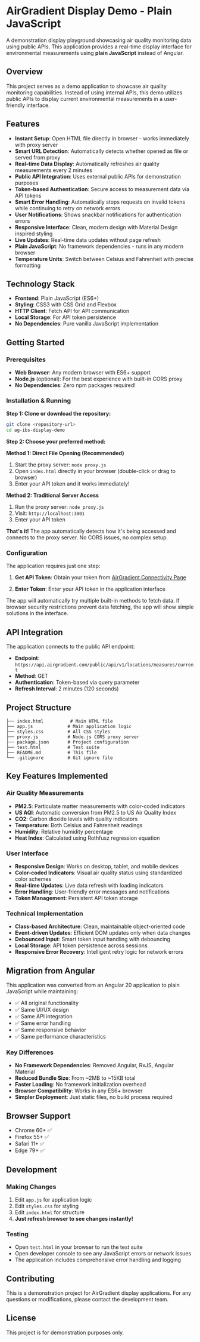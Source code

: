 # AirGradient Display Demo - Plain JavaScript

A demonstration display playground showcasing air quality monitoring data using public APIs. This application provides a real-time display interface for environmental measurements using **plain JavaScript** instead of Angular.

## Overview

This project serves as a demo application to showcase air quality monitoring capabilities. Instead of using internal APIs, this demo utilizes public APIs to display current environmental measurements in a user-friendly interface.

## Features

- **Instant Setup**: Open HTML file directly in browser - works immediately with proxy server
- **Smart URL Detection**: Automatically detects whether opened as file or served from proxy
- **Real-time Data Display**: Automatically refreshes air quality measurements every 2 minutes
- **Public API Integration**: Uses external public APIs for demonstration purposes
- **Token-based Authentication**: Secure access to measurement data via API tokens
- **Smart Error Handling**: Automatically stops requests on invalid tokens while continuing to retry on network errors
- **User Notifications**: Shows snackbar notifications for authentication errors
- **Responsive Interface**: Clean, modern design with Material Design inspired styling
- **Live Updates**: Real-time data updates without page refresh
- **Plain JavaScript**: No framework dependencies - runs in any modern browser
- **Temperature Units**: Switch between Celsius and Fahrenheit with precise formatting

## Technology Stack

- **Frontend**: Plain JavaScript (ES6+)
- **Styling**: CSS3 with CSS Grid and Flexbox
- **HTTP Client**: Fetch API for API communication
- **Local Storage**: For API token persistence
- **No Dependencies**: Pure vanilla JavaScript implementation

## Getting Started

### Prerequisites

- **Web Browser**: Any modern browser with ES6+ support
- **Node.js** (optional): For the best experience with built-in CORS proxy
- **No Dependencies**: Zero npm packages required!

### Installation & Running

**Step 1: Clone or download the repository:**
```bash
git clone <repository-url>
cd ag-ibs-display-demo
```

**Step 2: Choose your preferred method:**

**Method 1: Direct File Opening (Recommended)**
1. Start the proxy server: `node proxy.js`
2. Open `index.html` directly in your browser (double-click or drag to browser)
3. Enter your API token and it works immediately!

**Method 2: Traditional Server Access**
1. Run the proxy server: `node proxy.js`
2. Visit: `http://localhost:3001`
3. Enter your API token

**That's it!** The app automatically detects how it's being accessed and connects to the proxy server. No CORS issues, no complex setup.

### Configuration

The application requires just one step:

1. **Get API Token**: Obtain your token from [AirGradient Connectivity Page](https://app.airgradient.com/settings/place?tab=4)

2. **Enter Token**: Enter your API token in the application interface

The app will automatically try multiple built-in methods to fetch data. If browser security restrictions prevent data fetching, the app will show simple solutions in the interface.

## API Integration

The application connects to the public API endpoint:
- **Endpoint**: `https://api.airgradient.com/public/api/v1/locations/measures/current`
- **Method**: GET
- **Authentication**: Token-based via query parameter
- **Refresh Interval**: 2 minutes (120 seconds)

## Project Structure

```
├── index.html          # Main HTML file
├── app.js             # Main application logic
├── styles.css         # All CSS styles
├── proxy.js           # Node.js CORS proxy server
├── package.json       # Project configuration
├── test.html          # Test suite
├── README.md          # This file
└── .gitignore         # Git ignore file
```

## Key Features Implemented

### Air Quality Measurements
- **PM2.5**: Particulate matter measurements with color-coded indicators
- **US AQI**: Automatic conversion from PM2.5 to US Air Quality Index
- **CO2**: Carbon dioxide levels with quality indicators
- **Temperature**: Both Celsius and Fahrenheit readings
- **Humidity**: Relative humidity percentage
- **Heat Index**: Calculated using Rothfusz regression equation

### User Interface
- **Responsive Design**: Works on desktop, tablet, and mobile devices
- **Color-coded Indicators**: Visual air quality status using standardized color schemes
- **Real-time Updates**: Live data refresh with loading indicators
- **Error Handling**: User-friendly error messages and notifications
- **Token Management**: Persistent API token storage

### Technical Implementation
- **Class-based Architecture**: Clean, maintainable object-oriented code
- **Event-driven Updates**: Efficient DOM updates only when data changes
- **Debounced Input**: Smart token input handling with debouncing
- **Local Storage**: API token persistence across sessions
- **Responsive Error Recovery**: Intelligent retry logic for network errors

## Migration from Angular

This application was converted from an Angular 20 application to plain JavaScript while maintaining:
- ✅ All original functionality
- ✅ Same UI/UX design
- ✅ Same API integration
- ✅ Same error handling
- ✅ Same responsive behavior
- ✅ Same performance characteristics

### Key Differences
- **No Framework Dependencies**: Removed Angular, RxJS, Angular Material
- **Reduced Bundle Size**: From ~2MB to ~15KB total
- **Faster Loading**: No framework initialization overhead
- **Browser Compatibility**: Works in any ES6+ browser
- **Simpler Deployment**: Just static files, no build process required

## Browser Support

- Chrome 60+ ✅
- Firefox 55+ ✅
- Safari 11+ ✅
- Edge 79+ ✅

## Development

### Making Changes

1. Edit `app.js` for application logic
2. Edit `styles.css` for styling
3. Edit `index.html` for structure
4. **Just refresh browser to see changes instantly!**

### Testing

- Open `test.html` in your browser to run the test suite
- Open developer console to see any JavaScript errors or network issues
- The application includes comprehensive error handling and logging

## Contributing

This is a demonstration project for AirGradient display applications. For any questions or modifications, please contact the development team.

## License

This project is for demonstration purposes only.